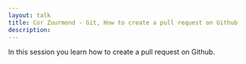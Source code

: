 ```yaml
---
layout: talk
title: Cor Zuurmond - Git, How to create a pull request on Github
description: 
---
```


In this session you learn how to create a pull request on Github.